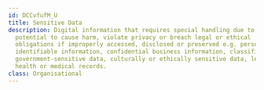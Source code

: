 ```yaml
---
id: DCCvfufM_U
title: Sensitive Data
description: Digital information that requires special handling due to its
  potential to cause harm, violate privacy or breach legal or ethical
  obligations if improperly accessed, disclosed or preserved e.g. personally
  identifiable information, confidential business information, classified or
  government-sensitive data, culturally or ethically sensitive data, legal data,
  health or medical records.
class: Organisational
---
```


